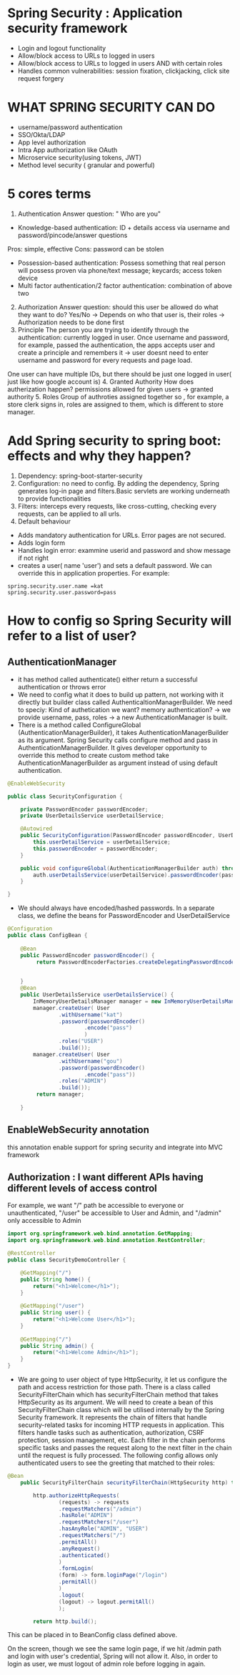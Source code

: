 # Spring Security : Application security framework
- Login and logout functionality
- Allow/block access to URLs to logged in users
- Allow/block access to URLs to logged in users AND with certain roles
- Handles common vulnerabilities: session fixation, clickjacking, click site request forgery
# WHAT SPRING SECURITY CAN DO
- username/password authentication
- SSO/Okta/LDAP
- App level authorization
- Intra App authorization like OAuth
- Microservice security(using tokens, JWT)
- Method level security ( granular and powerful)
# 5 cores terms
1. Authentication
Answer question: " Who are you" 
- Knowledge-based authentication: 
ID + details access via username and password/pincode/answer questions

Pros: simple, effective
Cons: password can be stolen
- Possession-based authentication:
Possess something that real person will possess proven via phone/text message; keycards; access token device
- Multi factor authentication/2 factor authentication: combination of above two
2. Authorization
Answer question: should this user be allowed do what they want to do? Yes/No
-> Depends on who that user is, their roles
-> Authorization needs to be done first
3. Principle
The person you are trying to identify through the authentication: currently logged in user. Once username and password, for example, passed the authentication, the apps accepts user and create a principle and remembers it -> user doesnt need to enter username and password for every requests and page load.

One user can have multiple IDs, but there should be just one logged in user( just like how google account is)
4. Granted Authority
How does autherization happen? permissions allowed for given users -> granted authority
5. Roles 
Group of authroties assigned together so , for example, a store clerk signs in, roles are assigned to them, which is different to store manager. 

# Add Spring security to spring boot: effects and why they happen? 

1.  Dependency: spring-boot-starter-security
2. Configuration: no need to config. By adding the dependency, Spring generates log-in page and filters.Basic servlets are working underneath to provide functionalities
3. Filters: interceps every requests, like cross-cutting, checking every requests, can be applied to all urls. 
4. Default behaviour
- Adds mandatory authentication for URLs. Error pages are not secured. 
- Adds login form
- Handles login error: exammine userid and password and show message if not right
- creates a user( name 'user') and sets a default password. We can override this in application properties. For example: 
```
spring.security.user.name =kat
spring.security.user.password=pass
```
# How to config so Spring Security will refer to a list of user? 
## AuthenticationManager
-  it has method called authenticate() either return a successful authentication or throws error
- We need to config what it does to build up pattern, not working with it directly but builder class called AuthenticaltionManagerBuilder. We need to speciy: Kind of authetication we want? memory authentication? -> we provide username, pass, roles -> a new AuthenticationManager is built. 
- There is a method called ConfigureGlobal (AuthenticationManagerBuilder), it takes AuthenticationManagerBuilder as its argument. Spring Security calls configure method and pass in AuthenticationManagerBuilder. It gives developer opportunity to  override this method to create custom method take AuthenticationManagerBuilder as argument instead of using default authentication. 

```java
@EnableWebSecurity

public class SecurityConfiguration {

	private PasswordEncoder passwordEncoder;
	private UserDetailsService userDetailService;

	@Autowired
	public SecurityConfiguration(PasswordEncoder passwordEncoder, UserDetailsService userDetailService) {
		this.userDetailService = userDetailService;
		this.passwordEncoder = passwordEncoder;
	}

	public void configureGlobal(AuthenticationManagerBuilder auth) throws Exception {
		auth.userDetailsService(userDetailService).passwordEncoder(passwordEncoder);
	}

}
```
- We should always have encoded/hashed passwords. In a separate class, we define the beans for PasswordEncoder and UserDetailService
```java
@Configuration
public class ConfigBean {
	
	@Bean
	public PasswordEncoder passwordEncoder() {
		 return PasswordEncoderFactories.createDelegatingPasswordEncoder();
		

	}
	@Bean
	public UserDetailsService userDetailsService() {
		InMemoryUserDetailsManager manager = new InMemoryUserDetailsManager();
		manager.createUser( User
				.withUsername("kat")
				.password(passwordEncoder()
						.encode("pass")
						)
				.roles("USER")
				.build());
		manager.createUser( User
				.withUsername("gou")
				.password(passwordEncoder()
						.encode("pass"))
				.roles("ADMIN")
				.build());
		 return manager;
		
	}
```
## EnableWebSecurity annotation 
this annotation enable support for spring security and integrate into MVC framework

## Authorization : I want different APIs having different levels of access control

For example, we want "/" path be accessible to everyone or unauthenticated, "/user" be accessible to User and Admin, and "/admin" only accessible to Admin

```java
import org.springframework.web.bind.annotation.GetMapping;
import org.springframework.web.bind.annotation.RestController;

@RestController
public class SecurityDemoController {

	@GetMapping("/")
	public String home() {
		return("<h1>Welcome</h1>");
	}
	
	@GetMapping("/user")
	public String user() {
		return("<h1>Welcome User</h1>");
	}
	
	@GetMapping("/")
	public String admin() {
		return("<h1>Welcome Admin</h1>");
	}
}
```

- We are going to user object of type HttpSecurity, it let us configure the path and access restriction for those path. There is a  class called SecurityFilterChain which has securityFilterChain method that takes HttpSecurity as its argument. We will need to create a bean of this SecurityFilterChain class which will be utilised internally by the Spring Security framework. It represents the chain of filters that handle security-related tasks for incoming HTTP requests in application. This filters handle tasks such as authentication, authorization, CSRF protection, session management, etc. Each filter in the chain performs specific tasks and passes the request along to the next filter in the chain until the request is fully processed. 
The following config allows only authenticated users to see the greeting that matched to their roles: 

```java
@Bean
	public SecurityFilterChain securityFilterChain(HttpSecurity http) throws Exception {

		http.authorizeHttpRequests(
				(requests) -> requests
				.requestMatchers("/admin")
				.hasRole("ADMIN")
				.requestMatchers("/user")
				.hasAnyRole("ADMIN", "USER")
				.requestMatchers("/")
				.permitAll()
				.anyRequest()
				.authenticated()
				)
				.formLogin(
				(form) -> form.loginPage("/login")
				.permitAll()
				)
				.logout(
				(logout) -> logout.permitAll()
				);

		return http.build();
```
This can be placed in to BeanConfig class defined above. 

On the screen, though we see the same login page, if we hit /admin path and login with user's credential, Spring will not allow it. Also, in order to login as user, we must logout of admin role before logging in again. 





